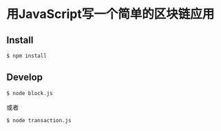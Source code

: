 # 用JavaScript写一个简单的区块链应用

## Install
```sh
$ npm install
```

## Develop
```sh
$ node block.js
```
或者
```sh
$ node transaction.js
```
